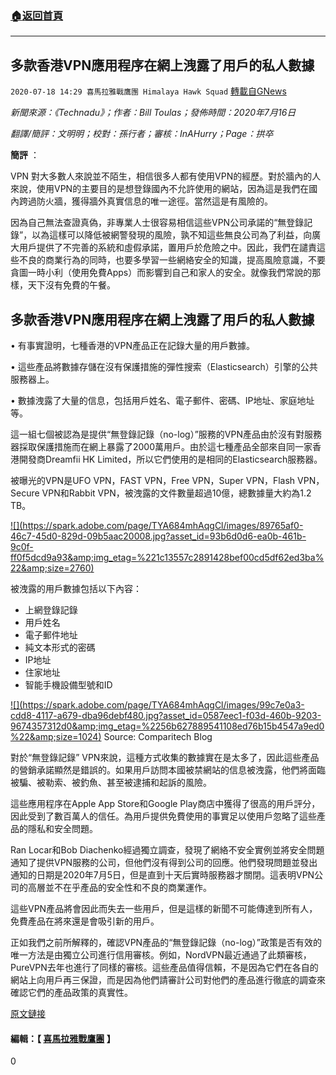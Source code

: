 ###  [:house:返回首頁](https://github.com/ourhimalayas/txt)
---

## 多款香港VPN應用程序在網上洩露了用戶的私人數據
`2020-07-18 14:29 喜馬拉雅戰鷹團 Himalaya Hawk Squad` [轉載自GNews](https://gnews.org/zh-hant/268709/)

*新聞來源：《Technadu》；作者：Bill Toulas；發佈時間：2020年7月16日*

*翻譯/簡評：文明明；校對：孫行者；審核：InAHurry；Page：拱卒*

**簡評** ：

VPN 對大多數人來說並不陌生，相信很多人都有使用VPN的經歷。對於牆內的人來說，使用VPN的主要目的是想登錄國內不允許使用的網站，因為這是我們在國內跨過防火牆，獲得牆外真實信息的唯一途徑。當然這是有風險的。

因為自己無法查證真偽，非專業人士很容易相信這些VPN公司承諾的“無登錄記錄”，以為這樣可以降低被網警發現的風險，孰不知這些無良公司為了利益，向廣大用戶提供了不完善的系統和虛假承諾，置用戶於危險之中。因此，我們在譴責這些不良的商業行為的同時，也要多學習一些網絡安全的知識，提高風險意識，不要貪圖一時小利（使用免費Apps）而影響到自己和家人的安全。就像我們常說的那樣，天下沒有免費的午餐。

##  **多款香港VPN應用程序在網上洩露了用戶的私人數據** 

• 有事實證明，七種香港的VPN產品正在記錄大量的用戶數據。

• 這些產品將數據存儲在沒有保護措施的彈性搜索（Elasticsearch）引擎的公共服務器上。

• 數據洩露了大量的信息，包括用戶姓名、電子郵件、密碼、IP地址、家庭地址等。

這一組七個被認為是提供“無登錄記錄（no-log）”服務的VPN產品由於沒有對服務器採取保護措施而在網上暴露了2000萬用戶。由於這七種產品全部來自同一家香港開發商Dreamfii HK Limited，所以它們使用的是相同的Elasticsearch服務器。

被曝光的VPN是UFO VPN，FAST VPN，Free VPN，Super VPN，Flash VPN，Secure VPN和Rabbit VPN，被洩露的文件數量超過10億，總數據量大約為1.2 TB。

[!\[\](https://spark.adobe.com/page/TYA684mhAqgCl/images/89765af0-46c7-45d0-829d-09b5aac20008.jpg?asset_id=93b6d0d6-ea0b-461b-9c0f-ff0f5dcd9a93&amp;img_etag=%221c13557c2891428bef00cd5df62ed3ba%22&amp;size=2760)](https://spark.adobe.com/page/TYA684mhAqgCl/images/89765af0-46c7-45d0-829d-09b5aac20008.jpg?asset_id=93b6d0d6-ea0b-461b-9c0f-ff0f5dcd9a93&amp;img_etag=%221c13557c2891428bef00cd5df62ed3ba%22&amp;size=1024)

被洩露的用戶數據包括以下內容：

- 上網登錄記錄
- 用戶姓名
- 電子郵件地址
- 純文本形式的密碼
- IP地址
- 住家地址
- 智能手機設備型號和ID

[!\[\](https://spark.adobe.com/page/TYA684mhAqgCl/images/99c7e0a3-cdd8-4117-a679-dba96debf480.jpg?asset_id=0587eec1-f03d-460b-9203-9674357312d0&amp;img_etag=%2256b627889541108ed76b15b4547a9ed0%22&amp;size=1024)](https://spark.adobe.com/page/TYA684mhAqgCl/images/99c7e0a3-cdd8-4117-a679-dba96debf480.jpg?asset_id=0587eec1-f03d-460b-9203-9674357312d0&amp;img_etag=%2256b627889541108ed76b15b4547a9ed0%22&amp;size=1024) Source: Comparitech Blog 


對於“無登錄記錄” VPN來說，這種方式收集的數據實在是太多了，因此這些產品的營銷承諾顯然是錯誤的。如果用戶訪問本國被禁網站的信息被洩露，他們將面臨被騙、被勒索、被釣魚、甚至被逮捕和起訴的風險。

這些應用程序在Apple App Store和Google Play商店中獲得了很高的用戶評分，因此受到了數百萬人的信任。為用戶提供免費使用的事實足以使用戶忽略了這些產品的隱私和安全問題。

Ran Locar和Bob Diachenko經過獨立調查，發現了網絡不安全實例並將安全問題通知了提供VPN服務的公司，但他們沒有得到公司的回應。他們發現問題並發出通知的日期是2020年7月5日，但是直到十天后實時服務器才關閉。這表明VPN公司的高層並不在乎產品的安全性和不良的商業運作。

這些VPN產品將會因此而失去一些用戶，但是這樣的新聞不可能傳達到所有人，免費產品在將來還是會吸引新的用戶。

正如我們之前所解釋的，確認VPN產品的“無登錄記錄（no-log）”政策是否有效的唯一方法是由獨立公司進行信用審核。例如，NordVPN最近通過了此類審核，PureVPN去年也進行了同樣的審核。這些產品值得信賴，不是因為它們在各自的網站上向用戶再三保證，而是因為他們請審計公司對他們的產品進行徹底的調查來確認它們的產品政策的真實性。

[原文鏈接](https://www.technadu.com/hong-kong-based-vpn-apps-exposed-private-user-data-online/142974/)

#### 編輯：【 [喜馬拉雅戰鷹團](https://spark.adobe.com/page/TYA684mhAqgCl/) 】 



0
